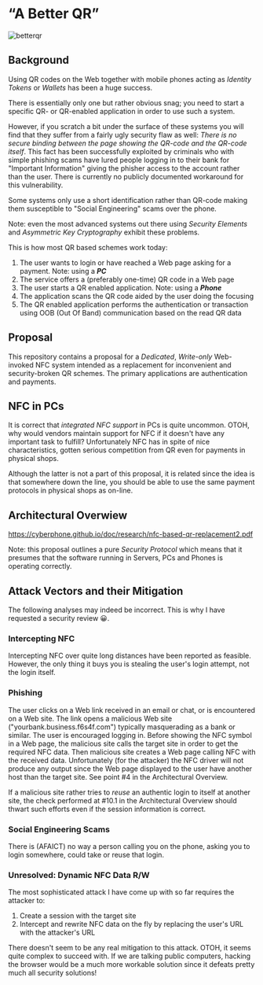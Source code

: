 # “A Better QR”
![betterqr](https://cloud.githubusercontent.com/assets/8044211/26782217/c320c982-49f2-11e7-90ac-348677374ba3.png)

## Background
Using QR codes on the Web together with mobile phones acting as _Identity Tokens_ or _Wallets_ has been a huge success.

There is essentially only one but rather obvious snag; you need to start a specific QR- or QR-enabled application in order to use such a system.

However, if you scratch a bit under the surface of these systems you will find that they suffer from a fairly ugly security flaw as well: _There is no secure binding between the page showing the QR-code and the QR-code itself_. This fact has been successfully exploited by criminals who with simple phishing scams have lured people logging in to their bank for "Important Information" giving the phisher access to the account rather than the user. There is currently no publicly documented workaround for this vulnerability.

Some systems only use a short identification rather than QR-code making them susceptible to "Social Engineering" scams over the phone.

Note: even the most advanced systems out there using _Security Elements_ and _Asymmetric Key Cryptography_ exhibit these problems.

This is how most QR based schemes work today:

1. The user wants to login or have reached a Web page asking for a payment.  Note: using a **_PC_**
2. The service offers a (preferably one-time) QR code in a Web page
3. The user starts a QR enabled application. Note: using a **_Phone_**
4. The application scans the QR code aided by the user doing the focusing
5. The QR enabled application performs the authentication or transaction using OOB (Out Of Band) communication based on the read QR data

## Proposal
This repository contains a proposal for a _Dedicated_, _Write-only_ Web-invoked NFC system intended as a replacement for inconvenient and security-broken QR schemes. The primary applications are authentication and payments.

## NFC in PCs
It is correct that _integrated NFC support_ in PCs is quite uncommon.  OTOH, why would vendors maintain support for NFC if it doesn't have any important task to fulfill?  Unfortunately NFC has in spite of nice characteristics, gotten serious competition from QR even for payments in physical shops.

Although the latter is not a part of this proposal, it is related since the idea is that somewhere down the line, you should be
able to use the same payment protocols in physical shops as on-line.

## Architectural Overwiew
https://cyberphone.github.io/doc/research/nfc-based-qr-replacement2.pdf

Note: this proposal outlines a pure _Security Protocol_ which means that it presumes that the software running in Servers, PCs and Phones is operating correctly.

## Attack Vectors and their Mitigation
The following analyses may indeed be incorrect.  This is why I have requested a security review 😀.

### Intercepting NFC
Intercepting NFC over quite long distances have been reported as feasible.
However, the only thing it buys you is stealing the user's login attempt, not the login itself.

### Phishing
The user clicks on a Web link received in an email or chat, or is encountered on a Web site.
The link opens a malicious Web site ("yourbank.business.f6s4f.com") typically masquerading as a bank or similar.
The user is encouraged logging in.  Before showing the NFC symbol in a Web page, the malicious site calls the target site in order to get the required NFC data.  Then malicious site creates a Web page calling NFC with the received data.
Unfortunately (for the attacker) the NFC driver will not produce any output since the Web page displayed to the
user have another host than the target site.  See point \#4 in the Architectural Overview.

If a malicious site rather tries to _reuse_ an authentic login to itself at another site, the check performed at \#10.1
in the Architectural Overview should thwart such efforts even if the session information is correct.

### Social Engineering Scams
There is (AFAICT) no way a person calling you on the phone, asking you to login somewhere,
could take or reuse that login.

### Unresolved: Dynamic NFC Data R/W
The most sophisticated attack I have come up with so far requires the attacker to:
1. Create a session with the target site
2. Intercept and rewrite NFC data on the fly by replacing the user's URL with the attacker's URL

There doesn't seem to be any real mitigation to this attack.  OTOH, it seems quite
complex to succeed with. If we are talking public computers, hacking the browser would
be a much more workable solution since it defeats pretty much all security solutions!
